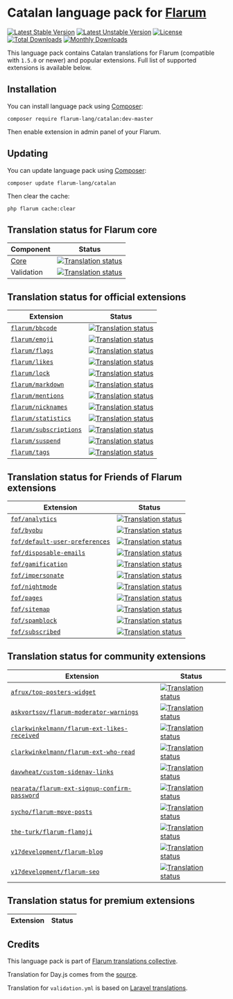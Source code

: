 # Catalan language pack for [Flarum](https://flarum.org/)

[![Latest Stable Version](https://img.shields.io/packagist/v/flarum-lang/catalan?color=success&label=stable)](https://packagist.org/packages/flarum-lang/catalan) 
[![Latest Unstable Version](https://img.shields.io/packagist/v/flarum-lang/catalan?include_prereleases&label=unstable)](https://packagist.org/packages/flarum-lang/catalan) 
[![License](https://img.shields.io/packagist/l/flarum-lang/catalan)](https://packagist.org/packages/flarum-lang/catalan) 
[![Total Downloads](https://img.shields.io/packagist/dt/flarum-lang/catalan)](https://packagist.org/packages/flarum-lang/catalan/stats) 
[![Monthly Downloads](https://img.shields.io/packagist/dm/flarum-lang/catalan)](https://packagist.org/packages/flarum-lang/catalan/stats) 

This language pack contains Catalan translations for Flarum (compatible with `1.5.0` or newer) and popular extensions. Full list of supported extensions is available below.


## Installation

You can install language pack using [Composer](https://getcomposer.org/):

```console
composer require flarum-lang/catalan:dev-master
```

Then enable extension in admin panel of your Flarum.


## Updating

You can update language pack using [Composer](https://getcomposer.org/):

```console
composer update flarum-lang/catalan
```

Then clear the cache:

```console
php flarum cache:clear
```


## Translation status for Flarum core

| Component | Status |
| --- | --- |
| [Core](https://github.com/flarum/flarum-core) | [![Translation status](https://weblate.rob006.net/widgets/flarum/ca/core/svg-badge.svg)](https://weblate.rob006.net/projects/flarum/core/ca/) |
| Validation | [![Translation status](https://weblate.rob006.net/widgets/flarum/ca/validation/svg-badge.svg)](https://weblate.rob006.net/projects/flarum/validation/ca/) |


## Translation status for official extensions

<!-- flarum-extensions-list-start -->

| Extension | Status |
| --- | --- |
| [`flarum/bbcode`](https://github.com/flarum/bbcode) | [![Translation status](https://weblate.rob006.net/widgets/flarum/ca/flarum-bbcode/svg-badge.svg)](https://weblate.rob006.net/projects/flarum/flarum-bbcode/ca/) |
| [`flarum/emoji`](https://github.com/flarum/emoji) | [![Translation status](https://weblate.rob006.net/widgets/flarum/ca/flarum-emoji/svg-badge.svg)](https://weblate.rob006.net/projects/flarum/flarum-emoji/ca/) |
| [`flarum/flags`](https://github.com/flarum/flags) | [![Translation status](https://weblate.rob006.net/widgets/flarum/ca/flarum-flags/svg-badge.svg)](https://weblate.rob006.net/projects/flarum/flarum-flags/ca/) |
| [`flarum/likes`](https://github.com/flarum/likes) | [![Translation status](https://weblate.rob006.net/widgets/flarum/ca/flarum-likes/svg-badge.svg)](https://weblate.rob006.net/projects/flarum/flarum-likes/ca/) |
| [`flarum/lock`](https://github.com/flarum/lock) | [![Translation status](https://weblate.rob006.net/widgets/flarum/ca/flarum-lock/svg-badge.svg)](https://weblate.rob006.net/projects/flarum/flarum-lock/ca/) |
| [`flarum/markdown`](https://github.com/flarum/markdown) | [![Translation status](https://weblate.rob006.net/widgets/flarum/ca/flarum-markdown/svg-badge.svg)](https://weblate.rob006.net/projects/flarum/flarum-markdown/ca/) |
| [`flarum/mentions`](https://github.com/flarum/mentions) | [![Translation status](https://weblate.rob006.net/widgets/flarum/ca/flarum-mentions/svg-badge.svg)](https://weblate.rob006.net/projects/flarum/flarum-mentions/ca/) |
| [`flarum/nicknames`](https://github.com/flarum/nicknames) | [![Translation status](https://weblate.rob006.net/widgets/flarum/ca/flarum-nicknames/svg-badge.svg)](https://weblate.rob006.net/projects/flarum/flarum-nicknames/ca/) |
| [`flarum/statistics`](https://github.com/flarum/statistics) | [![Translation status](https://weblate.rob006.net/widgets/flarum/ca/flarum-statistics/svg-badge.svg)](https://weblate.rob006.net/projects/flarum/flarum-statistics/ca/) |
| [`flarum/subscriptions`](https://github.com/flarum/subscriptions) | [![Translation status](https://weblate.rob006.net/widgets/flarum/ca/flarum-subscriptions/svg-badge.svg)](https://weblate.rob006.net/projects/flarum/flarum-subscriptions/ca/) |
| [`flarum/suspend`](https://github.com/flarum/suspend) | [![Translation status](https://weblate.rob006.net/widgets/flarum/ca/flarum-suspend/svg-badge.svg)](https://weblate.rob006.net/projects/flarum/flarum-suspend/ca/) |
| [`flarum/tags`](https://github.com/flarum/tags) | [![Translation status](https://weblate.rob006.net/widgets/flarum/ca/flarum-tags/svg-badge.svg)](https://weblate.rob006.net/projects/flarum/flarum-tags/ca/) |

<!-- flarum-extensions-list-stop -->


## Translation status for Friends of Flarum extensions

<!-- fof-extensions-list-start -->

| Extension | Status |
| --- | --- |
| [`fof/analytics`](https://github.com/FriendsOfFlarum/analytics) | [![Translation status](https://weblate.rob006.net/widgets/flarum/ca/fof-analytics/svg-badge.svg)](https://weblate.rob006.net/projects/flarum/fof-analytics/ca/) |
| [`fof/byobu`](https://github.com/FriendsOfFlarum/byobu) | [![Translation status](https://weblate.rob006.net/widgets/flarum/ca/fof-byobu/svg-badge.svg)](https://weblate.rob006.net/projects/flarum/fof-byobu/ca/) |
| [`fof/default-user-preferences`](https://github.com/FriendsOfFlarum/default-user-preferences) | [![Translation status](https://weblate.rob006.net/widgets/flarum/ca/fof-default-user-preferences/svg-badge.svg)](https://weblate.rob006.net/projects/flarum/fof-default-user-preferences/ca/) |
| [`fof/disposable-emails`](https://github.com/FriendsOfFlarum/disposable-emails) | [![Translation status](https://weblate.rob006.net/widgets/flarum/ca/fof-disposable-emails/svg-badge.svg)](https://weblate.rob006.net/projects/flarum/fof-disposable-emails/ca/) |
| [`fof/gamification`](https://github.com/FriendsOfFlarum/gamification) | [![Translation status](https://weblate.rob006.net/widgets/flarum/ca/fof-gamification/svg-badge.svg)](https://weblate.rob006.net/projects/flarum/fof-gamification/ca/) |
| [`fof/impersonate`](https://github.com/FriendsOfFlarum/impersonate) | [![Translation status](https://weblate.rob006.net/widgets/flarum/ca/fof-impersonate/svg-badge.svg)](https://weblate.rob006.net/projects/flarum/fof-impersonate/ca/) |
| [`fof/nightmode`](https://github.com/FriendsOfFlarum/nightmode) | [![Translation status](https://weblate.rob006.net/widgets/flarum/ca/fof-nightmode/svg-badge.svg)](https://weblate.rob006.net/projects/flarum/fof-nightmode/ca/) |
| [`fof/pages`](https://github.com/FriendsOfFlarum/pages) | [![Translation status](https://weblate.rob006.net/widgets/flarum/ca/fof-pages/svg-badge.svg)](https://weblate.rob006.net/projects/flarum/fof-pages/ca/) |
| [`fof/sitemap`](https://github.com/FriendsOfFlarum/sitemap) | [![Translation status](https://weblate.rob006.net/widgets/flarum/ca/fof-sitemap/svg-badge.svg)](https://weblate.rob006.net/projects/flarum/fof-sitemap/ca/) |
| [`fof/spamblock`](https://github.com/FriendsOfFlarum/spamblock) | [![Translation status](https://weblate.rob006.net/widgets/flarum/ca/fof-spamblock/svg-badge.svg)](https://weblate.rob006.net/projects/flarum/fof-spamblock/ca/) |
| [`fof/subscribed`](https://github.com/FriendsOfFlarum/subscribed) | [![Translation status](https://weblate.rob006.net/widgets/flarum/ca/fof-subscribed/svg-badge.svg)](https://weblate.rob006.net/projects/flarum/fof-subscribed/ca/) |

<!-- fof-extensions-list-stop -->


## Translation status for community extensions

<!-- various-extensions-list-start -->

| Extension | Status |
| --- | --- |
| [`afrux/top-posters-widget`](https://github.com/afrux/top-posters-widget) | [![Translation status](https://weblate.rob006.net/widgets/flarum/ca/afrux-top-posters-widget/svg-badge.svg)](https://weblate.rob006.net/projects/flarum/afrux-top-posters-widget/ca/) |
| [`askvortsov/flarum-moderator-warnings`](https://github.com/askvortsov1/flarum-moderator-warnings) | [![Translation status](https://weblate.rob006.net/widgets/flarum/ca/askvortsov-moderator-warnings/svg-badge.svg)](https://weblate.rob006.net/projects/flarum/askvortsov-moderator-warnings/ca/) |
| [`clarkwinkelmann/flarum-ext-likes-received`](https://github.com/clarkwinkelmann/flarum-ext-likes-received) | [![Translation status](https://weblate.rob006.net/widgets/flarum/ca/clarkwinkelmann-likes-received/svg-badge.svg)](https://weblate.rob006.net/projects/flarum/clarkwinkelmann-likes-received/ca/) |
| [`clarkwinkelmann/flarum-ext-who-read`](https://github.com/clarkwinkelmann/flarum-ext-who-read) | [![Translation status](https://weblate.rob006.net/widgets/flarum/ca/clarkwinkelmann-who-read/svg-badge.svg)](https://weblate.rob006.net/projects/flarum/clarkwinkelmann-who-read/ca/) |
| [`davwheat/custom-sidenav-links`](https://github.com/davwheat/flarum-ext-custom-sidenav-links) | [![Translation status](https://weblate.rob006.net/widgets/flarum/ca/davwheat-custom-sidenav-links/svg-badge.svg)](https://weblate.rob006.net/projects/flarum/davwheat-custom-sidenav-links/ca/) |
| [`nearata/flarum-ext-signup-confirm-password`](https://github.com/Nearata/flarum-ext-signup-confirm-password) | [![Translation status](https://weblate.rob006.net/widgets/flarum/ca/nearata-signup-confirm-password/svg-badge.svg)](https://weblate.rob006.net/projects/flarum/nearata-signup-confirm-password/ca/) |
| [`sycho/flarum-move-posts`](https://github.com/SychO9/flarum-move-posts) | [![Translation status](https://weblate.rob006.net/widgets/flarum/ca/sycho-move-posts/svg-badge.svg)](https://weblate.rob006.net/projects/flarum/sycho-move-posts/ca/) |
| [`the-turk/flarum-flamoji`](https://github.com/the-turk/flarum-flamoji) | [![Translation status](https://weblate.rob006.net/widgets/flarum/ca/the-turk-flamoji/svg-badge.svg)](https://weblate.rob006.net/projects/flarum/the-turk-flamoji/ca/) |
| [`v17development/flarum-blog`](https://github.com/v17development/flarum-blog) | [![Translation status](https://weblate.rob006.net/widgets/flarum/ca/v17development-blog/svg-badge.svg)](https://weblate.rob006.net/projects/flarum/v17development-blog/ca/) |
| [`v17development/flarum-seo`](https://github.com/v17development/flarum-seo) | [![Translation status](https://weblate.rob006.net/widgets/flarum/ca/v17development-seo/svg-badge.svg)](https://weblate.rob006.net/projects/flarum/v17development-seo/ca/) |

<!-- various-extensions-list-stop -->


## Translation status for premium extensions

<!-- premium-extensions-list-start -->

| Extension | Status |
| --- | --- |

<!-- premium-extensions-list-stop -->


## Credits

This language pack is part of [Flarum translations collective](https://github.com/rob006-software/flarum-translations).

Translation for Day.js comes from the [source](https://github.com/iamkun/dayjs/blob/v1.10.4/src/locale/ca.js).

Translation for `validation.yml` is based on [Laravel translations](https://github.com/Laravel-Lang/lang/blob/8.1.3/src/ca/validation.php).
